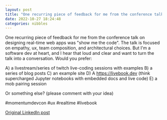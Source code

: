 ```yaml
---
layout: post
title: "One recurring piece of feedback for me from the conference talk on designing real-time web apps was \"show me the code\". The talk is focused on empathy, ux, team composition, and architectural choices. But I'm a software dev at heart, and I hear that loud and clear and want to turn the talk into a conversation. Would you prefer:"
date: 2022-10-27 18:24:48
categories: nibbles
---
```


One recurring piece of feedback for me from the conference talk on designing real-time web apps was "show me the code". The talk is focused on empathy, ux, team composition, and architectural choices. But I'm a software dev at heart, and I hear that loud and clear and want to turn the talk into a conversation. Would you prefer:

A) a livestream/series of twitch live-coding sessions with examples
B) a series of blog posts
C) an example site
D) A https://livebook.dev (think supercharged Jupyter notebooks with embedded docs and live code)
E) a mob pairing session

Or something else? (please comment with your idea)

#momentumdevcon #ux #realtime #livebook

[Original LinkedIn post](https://www.linkedin.com/feed/update/urn%3Ali%3Ashare%3A6991464738371112961)

